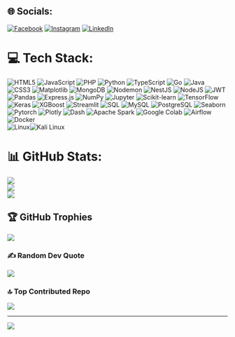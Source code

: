 
## 🌐 Socials:
[![Facebook](https://img.shields.io/badge/Facebook-%231877F2.svg?logo=Facebook&logoColor=white)](https://facebook.com/zidan.a.putrapratama) [![Instagram](https://img.shields.io/badge/Instagram-%23E4405F.svg?logo=Instagram&logoColor=white)](https://instagram.com/fon.exe) [![LinkedIn](https://img.shields.io/badge/LinkedIn-%230077B5.svg?logo=linkedin&logoColor=white)](https://linkedin.com/in/zidan-alfariza-putra-pratama-17a094295) 

# 💻 Tech Stack:
![HTML5](https://img.shields.io/badge/html5-%23E34F26.svg?style=for-the-badge&logo=html5&logoColor=white) 
![JavaScript](https://img.shields.io/badge/javascript-%23323330.svg?style=for-the-badge&logo=javascript&logoColor=%23F7DF1E) 
![PHP](https://img.shields.io/badge/php-%23777BB4.svg?style=for-the-badge&logo=php&logoColor=white) 
![Python](https://img.shields.io/badge/python-3670A0?style=for-the-badge&logo=python&logoColor=ffdd54) 
![TypeScript](https://img.shields.io/badge/typescript-%23007ACC.svg?style=for-the-badge&logo=typescript&logoColor=white) 
![Go](https://img.shields.io/badge/go-%2300ADD8.svg?style=for-the-badge&logo=go&logoColor=white) 
![Java](https://img.shields.io/badge/java-%23ED8B00.svg?style=for-the-badge&logo=openjdk&logoColor=white) 
![CSS3](https://img.shields.io/badge/css3-%231572B6.svg?style=for-the-badge&logo=css3&logoColor=white) 
![Matplotlib](https://img.shields.io/badge/Matplotlib-%23ffffff.svg?style=for-the-badge&logo=Matplotlib&logoColor=black) 
![MongoDB](https://img.shields.io/badge/MongoDB-%234ea94b.svg?style=for-the-badge&logo=mongodb&logoColor=white) 
![Nodemon](https://img.shields.io/badge/NODEMON-%23323330.svg?style=for-the-badge&logo=nodemon&logoColor=%BBDEAD) 
![NestJS](https://img.shields.io/badge/nestjs-%23E0234E.svg?style=for-the-badge&logo=nestjs&logoColor=white) 
![NodeJS](https://img.shields.io/badge/node.js-6DA55F?style=for-the-badge&logo=node.js&logoColor=white) 
![JWT](https://img.shields.io/badge/JWT-black?style=for-the-badge&logo=JSON%20web%20tokens) 
![Pandas](https://img.shields.io/badge/pandas-%23150458.svg?style=for-the-badge&logo=pandas&logoColor=white) 
![Express.js](https://img.shields.io/badge/express.js-%23404d59.svg?style=for-the-badge&logo=express&logoColor=%2361DAFB) 
![NumPy](https://img.shields.io/badge/numpy-%23013243.svg?style=for-the-badge&logo=numpy&logoColor=white) 
![Jupyter](https://img.shields.io/badge/jupyter-F37626?style=for-the-badge&logo=jupyter&logoColor=white) 
![Scikit-learn](https://img.shields.io/badge/scikit--learn-F7931E?style=for-the-badge&logo=scikitlearn&logoColor=white) 
![TensorFlow](https://img.shields.io/badge/tensorflow-%23FF6F00.svg?style=for-the-badge&logo=tensorflow&logoColor=white) 
![Keras](https://img.shields.io/badge/keras-D00000?style=for-the-badge&logo=keras&logoColor=white) 
![XGBoost](https://img.shields.io/badge/xgboost-FF5700?style=for-the-badge&logo=xgboost&logoColor=white) 
![Streamlit](https://img.shields.io/badge/streamlit-%23FF4B4B.svg?style=for-the-badge&logo=streamlit&logoColor=white) 
![SQL](https://img.shields.io/badge/SQL-%23007ACC.svg?style=for-the-badge&logo=sqlite&logoColor=white)
![MySQL](https://img.shields.io/badge/mysql-%234479A1.svg?style=for-the-badge&logo=mysql&logoColor=white) 
![PostgreSQL](https://img.shields.io/badge/postgresql-%23336791.svg?style=for-the-badge&logo=postgresql&logoColor=white)
![Seaborn](https://img.shields.io/badge/seaborn-4A90E2?style=for-the-badge&logo=seaborn&logoColor=white) 
![Pytorch](https://img.shields.io/badge/pytorch-%23EE4C2C.svg?style=for-the-badge&logo=pytorch&logoColor=white)
![Plotly](https://img.shields.io/badge/plotly-%233844AA.svg?style=for-the-badge&logo=plotly&logoColor=white)
![Dash](https://img.shields.io/badge/dash-%23016AFF.svg?style=for-the-badge&logo=plotly&logoColor=white)
![Apache Spark](https://img.shields.io/badge/apache_spark-%23E25A2C.svg?style=for-the-badge&logo=apache-spark&logoColor=white)
![Google Colab](https://img.shields.io/badge/google_colab-%23F9AB00.svg?style=for-the-badge&logo=google-colab&logoColor=white)
![Airflow](https://img.shields.io/badge/apache_airflow-%23000F26.svg?style=for-the-badge&logo=apache-airflow&logoColor=white)
![Docker](https://img.shields.io/badge/docker-%230db7ed.svg?style=for-the-badge&logo=docker&logoColor=white)  
![Linux](https://img.shields.io/badge/linux-%23FCC624.svg?style=for-the-badge&logo=linux&logoColor=black)![Kali Linux](https://img.shields.io/badge/kali_linux-%23000000.svg?style=for-the-badge&logo=kali-linux&logoColor=white)

# 📊 GitHub Stats:
![](https://github-readme-stats.vercel.app/api?username=ZidanAlfarizaPutraPratama&theme=dark&hide_border=false&include_all_commits=false&count_private=false)<br/>
![](https://github-readme-streak-stats.herokuapp.com/?user=ZidanAlfarizaPutraPratama&theme=dark&hide_border=false)<br/>
![](https://github-readme-stats.vercel.app/api/top-langs/?username=ZidanAlfarizaPutraPratama&theme=dark&hide_border=false&include_all_commits=false&count_private=false&layout=compact)


## 🏆 GitHub Trophies
![](https://github-profile-trophy.vercel.app/?username=ZidanAlfarizaPutraPratama&theme=radical&no-frame=false&no-bg=true&margin-w=4)

### ✍️ Random Dev Quote
![](https://quotes-github-readme.vercel.app/api?type=horizontal&theme=radical)

### 🔝 Top Contributed Repo
![](https://github-contributor-stats.vercel.app/api?username=ZidanAlfarizaPutraPratama&limit=5&theme=dark&combine_all_yearly_contributions=true)

---
[![](https://visitcount.itsvg.in/api?id=ZidanAlfarizaPutraPratama&icon=0&color=13)](https://visitcount.itsvg.in)

<!-- Proudly created with GPRM ( https://gprm.itsvg.in ) -->
